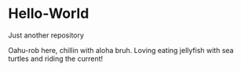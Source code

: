 # Hello-World
Just another repository

Oahu-rob here, chillin with aloha bruh.
Loving eating jellyfish with sea turtles and riding the current!
